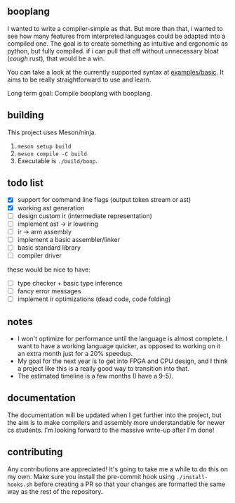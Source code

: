 ## booplang
I wanted to write a compiler-simple as that. But more than that, i wanted to see how many features from interpreted languages could be adapted into a compiled one. The goal is to create something as intuitive and ergonomic as python, but fully compiled. if i can pull that off without unnecessary bloat (*cough* rust), that would be a win.

You can take a look at the currently supported syntax at [examples/basic](https://github.com/boopdotpng/booplang/blob/master/examples/basic.boop). It aims to be really straightforward to use and learn.

Long term goal: Compile booplang with booplang.

## building
This project uses Meson/ninja. 
1. `meson setup build`
2. `meson compile -C build` 
3. Executable is `./build/boop`.

## todo list
- [x] support for command line flags (output token stream or ast)
- [x] working ast generation
- [ ] design custom ir (intermediate representation)
- [ ] implement ast -> ir lowering
- [ ] ir -> arm assembly
- [ ] implement a basic assembler/linker
- [ ] basic standard library
- [ ] compiler driver

these would be nice to have:
- [ ] type checker + basic type inference
- [ ] fancy error messages
- [ ] implement ir optimizations (dead code, code folding)

## notes 
- I won't optimize for performance until the language is almost complete. I want to have a working language quicker, as opposed to working on it an extra month just for a 20% speedup. 
- My goal for the next year is to get into FPGA and CPU design, and I think a project like this is a really good way to transition into that.  
- The estimated timeline is a few months (I have a 9-5). 

## documentation 
The documentation will be updated when I get further into the project, but the aim is to make compilers and assembly more understandable for newer cs students. I'm looking forward to the massive write-up after I'm done! 

## contributing
Any contributions are appreciated! It's going to take me a while to do this on my own. Make sure you install the pre-commit hook using `./install-hooks.sh` before creating a PR so that your changes are formatted the same way as the rest of the repository. 